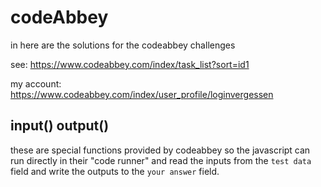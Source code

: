 # codeAbbey

in here are the solutions for the codeabbey challenges

see: https://www.codeabbey.com/index/task_list?sort=id1

my account: https://www.codeabbey.com/index/user_profile/loginvergessen

## input() output()

these are special functions provided by codeabbey so the javascript can run directly in their "code runner" and read the inputs from the `test data` field and write the outputs to the `your answer` field.